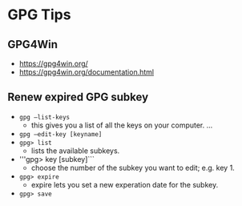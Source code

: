 
# GPG Tips

## GPG4Win
- https://gpg4win.org/
- https://gpg4win.org/documentation.html

## Renew expired GPG subkey
- ```gpg –list-keys```
  * this gives you a list of all the keys on your computer. ...
- ```gpg –edit-key [keyname]```
- ```gpg> list```
  * lists the available subkeys.
- '''gpg> key [subkey]```
  * choose the number of the subkey you want to edit; e.g. key 1.
- ```gpg> expire``` 
  * expire lets you set a new experation date for the subkey.
- ```gpg> save```
